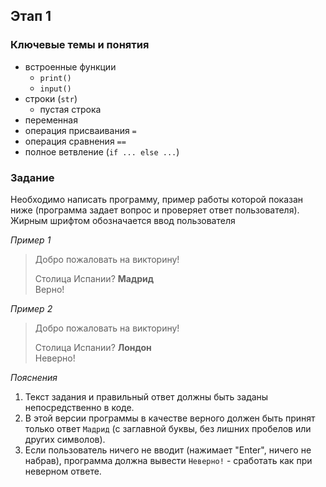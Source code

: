 ## Этап 1

### Ключевые темы и понятия

* встроенные функции 
  * `print()`
  * `input()`
* строки (`str`)
  * пустая строка
* переменная
* операция присваивания `=`
* операция сравнения `==`
* полное ветвление (`if ... else ...`)

### Задание

Необходимо написать программу, пример работы которой показан ниже (программа задает вопрос и проверяет ответ пользователя). Жирным шрифтом обозначается ввод пользователя

_Пример 1_

> Добро пожаловать на викторину!
>
> Столица Испании? **Мадрид**  
> Верно!

_Пример 2_

> Добро пожаловать на викторину!
>
> Столица Испании? **Лондон**  
> Неверно!

_Пояснения_

1. Текст задания и правильный ответ должны быть заданы непосредственно в коде.
2. В этой версии программы в качестве верного должен быть принят только ответ `Мадрид` (с заглавной буквы, без лишних пробелов или других символов).
3. Если пользователь ничего не вводит (нажимает "Enter", ничего не набрав), программа должна вывести `Неверно!` - сработать как при неверном ответе.